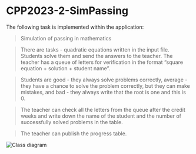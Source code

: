 # CPP2023-2-SimPassing

The following task is implemented within the application:

> Simulation of passing in mathematics 

> There are tasks - quadratic equations written in the input file. Students solve them and send the answers to the teacher. The teacher has a queue of letters for verification in the format “square equation + solution + student name”. 

> Students are good - they always solve problems correctly, average - they have a chance to solve the problem correctly, but they can make mistakes, and bad - they always write that the root is one and this is 0. 

> The teacher can check all the letters from the queue after the credit weeks and write down the name of the student and the number of successfully solved problems in the table. 

>The teacher can publish the progress table.

![Сlass diagram](https://github.com/Darknessich/CPP2023-2-SimPassing/blob/main/СlassDiagram0.png)
